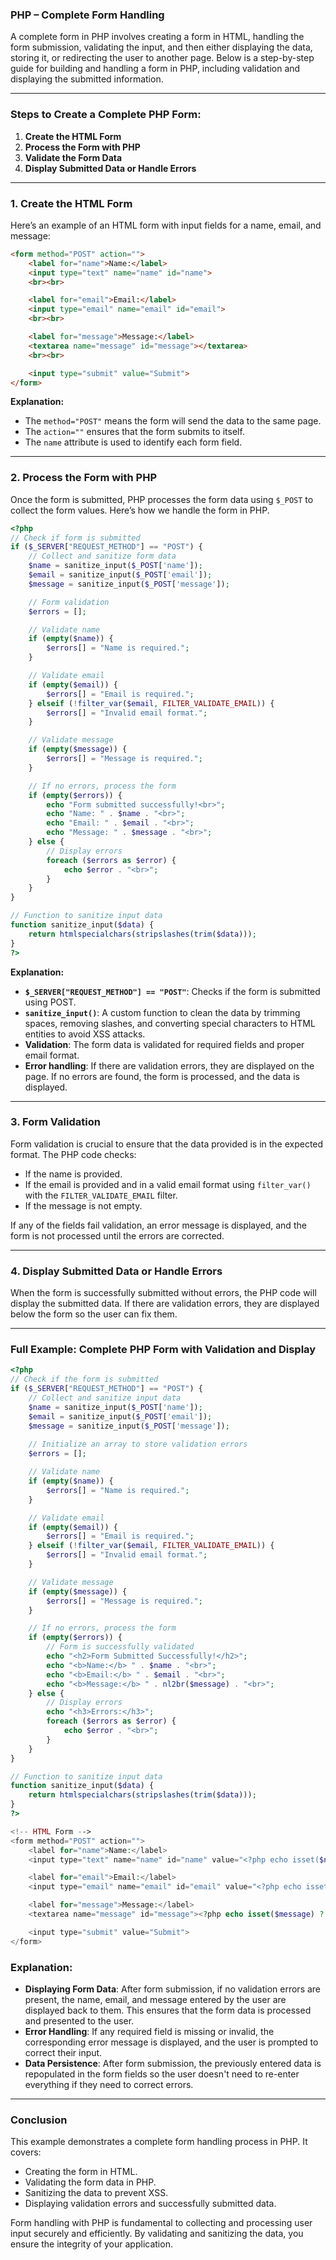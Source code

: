 ### PHP – Complete Form Handling

A complete form in PHP involves creating a form in HTML, handling the form submission, validating the input, and then either displaying the data, storing it, or redirecting the user to another page. Below is a step-by-step guide for building and handling a form in PHP, including validation and displaying the submitted information.

---

### Steps to Create a Complete PHP Form:

1. **Create the HTML Form**
2. **Process the Form with PHP**
3. **Validate the Form Data**
4. **Display Submitted Data or Handle Errors**

---

### 1. **Create the HTML Form**

Here’s an example of an HTML form with input fields for a name, email, and message:

```html
<form method="POST" action="">
    <label for="name">Name:</label>
    <input type="text" name="name" id="name">
    <br><br>

    <label for="email">Email:</label>
    <input type="email" name="email" id="email">
    <br><br>

    <label for="message">Message:</label>
    <textarea name="message" id="message"></textarea>
    <br><br>

    <input type="submit" value="Submit">
</form>
```

**Explanation:**
- The `method="POST"` means the form will send the data to the same page.
- The `action=""` ensures that the form submits to itself.
- The `name` attribute is used to identify each form field.

---

### 2. **Process the Form with PHP**

Once the form is submitted, PHP processes the form data using `$_POST` to collect the form values. Here’s how we handle the form in PHP.

```php
<?php
// Check if form is submitted
if ($_SERVER["REQUEST_METHOD"] == "POST") {
    // Collect and sanitize form data
    $name = sanitize_input($_POST['name']);
    $email = sanitize_input($_POST['email']);
    $message = sanitize_input($_POST['message']);

    // Form validation
    $errors = [];

    // Validate name
    if (empty($name)) {
        $errors[] = "Name is required.";
    }

    // Validate email
    if (empty($email)) {
        $errors[] = "Email is required.";
    } elseif (!filter_var($email, FILTER_VALIDATE_EMAIL)) {
        $errors[] = "Invalid email format.";
    }

    // Validate message
    if (empty($message)) {
        $errors[] = "Message is required.";
    }

    // If no errors, process the form
    if (empty($errors)) {
        echo "Form submitted successfully!<br>";
        echo "Name: " . $name . "<br>";
        echo "Email: " . $email . "<br>";
        echo "Message: " . $message . "<br>";
    } else {
        // Display errors
        foreach ($errors as $error) {
            echo $error . "<br>";
        }
    }
}

// Function to sanitize input data
function sanitize_input($data) {
    return htmlspecialchars(stripslashes(trim($data)));
}
?>
```

**Explanation:**
- **`$_SERVER["REQUEST_METHOD"] == "POST"`**: Checks if the form is submitted using POST.
- **`sanitize_input()`**: A custom function to clean the data by trimming spaces, removing slashes, and converting special characters to HTML entities to avoid XSS attacks.
- **Validation**: The form data is validated for required fields and proper email format.
- **Error handling**: If there are validation errors, they are displayed on the page. If no errors are found, the form is processed, and the data is displayed.

---

### 3. **Form Validation**

Form validation is crucial to ensure that the data provided is in the expected format. The PHP code checks:
- If the name is provided.
- If the email is provided and in a valid email format using `filter_var()` with the `FILTER_VALIDATE_EMAIL` filter.
- If the message is not empty.

If any of the fields fail validation, an error message is displayed, and the form is not processed until the errors are corrected.

---

### 4. **Display Submitted Data or Handle Errors**

When the form is successfully submitted without errors, the PHP code will display the submitted data. If there are validation errors, they are displayed below the form so the user can fix them.

---

### Full Example: Complete PHP Form with Validation and Display

```php
<?php
// Check if the form is submitted
if ($_SERVER["REQUEST_METHOD"] == "POST") {
    // Collect and sanitize input data
    $name = sanitize_input($_POST['name']);
    $email = sanitize_input($_POST['email']);
    $message = sanitize_input($_POST['message']);
    
    // Initialize an array to store validation errors
    $errors = [];

    // Validate name
    if (empty($name)) {
        $errors[] = "Name is required.";
    }

    // Validate email
    if (empty($email)) {
        $errors[] = "Email is required.";
    } elseif (!filter_var($email, FILTER_VALIDATE_EMAIL)) {
        $errors[] = "Invalid email format.";
    }

    // Validate message
    if (empty($message)) {
        $errors[] = "Message is required.";
    }

    // If no errors, process the form
    if (empty($errors)) {
        // Form is successfully validated
        echo "<h2>Form Submitted Successfully!</h2>";
        echo "<b>Name:</b> " . $name . "<br>";
        echo "<b>Email:</b> " . $email . "<br>";
        echo "<b>Message:</b> " . nl2br($message) . "<br>";
    } else {
        // Display errors
        echo "<h3>Errors:</h3>";
        foreach ($errors as $error) {
            echo $error . "<br>";
        }
    }
}

// Function to sanitize input data
function sanitize_input($data) {
    return htmlspecialchars(stripslashes(trim($data)));
}
?>

<!-- HTML Form -->
<form method="POST" action="">
    <label for="name">Name:</label>
    <input type="text" name="name" id="name" value="<?php echo isset($name) ? $name : ''; ?>"><br><br>

    <label for="email">Email:</label>
    <input type="email" name="email" id="email" value="<?php echo isset($email) ? $email : ''; ?>"><br><br>

    <label for="message">Message:</label>
    <textarea name="message" id="message"><?php echo isset($message) ? $message : ''; ?></textarea><br><br>

    <input type="submit" value="Submit">
</form>
```

### Explanation:
- **Displaying Form Data**: After form submission, if no validation errors are present, the name, email, and message entered by the user are displayed back to them. This ensures that the form data is processed and presented to the user.
- **Error Handling**: If any required field is missing or invalid, the corresponding error message is displayed, and the user is prompted to correct their input.
- **Data Persistence**: After form submission, the previously entered data is repopulated in the form fields so the user doesn't need to re-enter everything if they need to correct errors.

---

### Conclusion

This example demonstrates a complete form handling process in PHP. It covers:
- Creating the form in HTML.
- Validating the form data in PHP.
- Sanitizing the data to prevent XSS.
- Displaying validation errors and successfully submitted data.

Form handling with PHP is fundamental to collecting and processing user input securely and efficiently. By validating and sanitizing the data, you ensure the integrity of your application.
